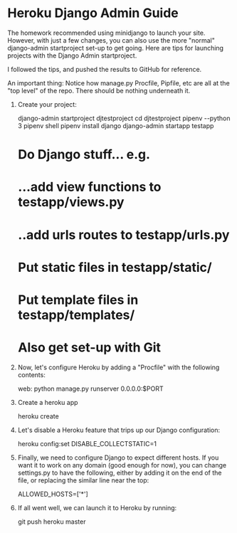 # Heroku Django Admin Guide

The homework recommended using minidjango to launch your site. However, with just a few changes, you can also use the more "normal" django-admin startproject set-up to get going. Here are tips for launching projects with the Django Admin startproject.

I followed the tips, and pushed the results to GitHub for reference.

An important thing: Notice how manage.py Procfile, Pipfile, etc are all at the "top level" of the repo. There should be nothing underneath it.


1. Create your project:

    django-admin startproject djtestproject
    cd djtestproject
    pipenv --python 3
    pipenv shell
    pipenv install django
    django-admin startapp testapp
    # Do Django stuff... e.g.
    # ...add view functions to testapp/views.py
    # ..add urls routes to testapp/urls.py
    # Put static files in testapp/static/
    # Put template files in testapp/templates/
    # Also get set-up with Git

2. Now, let's configure Heroku by adding a "Procfile" with the following contents:

    web: python manage.py runserver 0.0.0.0:$PORT


3. Create a heroku app

    heroku create


4. Let's disable a Heroku feature that trips up our Django configuration:

    heroku config:set DISABLE_COLLECTSTATIC=1

5. Finally, we need to configure Django to expect different hosts. If you want it to work on any domain (good enough for now), you can change settings.py to have the following, either by adding it on the end of the file, or replacing the similar line near the top:

    ALLOWED_HOSTS=['*']

6. If all went well, we can launch it to Heroku by running:

    git push heroku master

